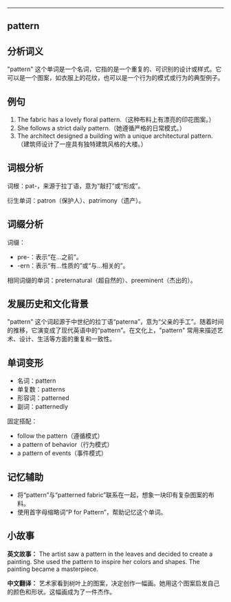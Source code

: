 
---------------
## pattern
## 分析词义

"pattern" 这个单词是一个名词，它指的是一个重复的、可识别的设计或样式。它可以是一个图案，如衣服上的花纹，也可以是一个行为的模式或行为的典型例子。

## 例句

1. The fabric has a lovely floral pattern.（这种布料上有漂亮的印花图案。）
2. She follows a strict daily pattern.（她遵循严格的日常模式。）
3. The architect designed a building with a unique architectural pattern.（建筑师设计了一座具有独特建筑风格的大楼。）

## 词根分析

词根：pat-，来源于拉丁语，意为“敲打”或“形成”。

衍生单词：patron（保护人）、patrimony（遗产）。

## 词缀分析

词缀：
- pre-：表示“在…之前”。
- -ern：表示“有…性质的”或“与…相关的”。

相同词缀的单词：preternatural（超自然的）、preeminent（杰出的）。

## 发展历史和文化背景

"pattern" 这个词起源于中世纪的拉丁语“paterna”，意为“父亲的手工”。随着时间的推移，它演变成了现代英语中的“pattern”。在文化上，"pattern" 常用来描述艺术、设计、生活等方面的重复和一致性。

## 单词变形

- 名词：pattern
- 单复数：patterns
- 形容词：patterned
- 副词：patternedly

固定搭配：
- follow the pattern（遵循模式）
- a pattern of behavior（行为模式）
- a pattern of events（事件模式）

## 记忆辅助

- 将“pattern”与“patterned fabric”联系在一起，想象一块印有复杂图案的布料。
- 使用首字母缩略词“P for Pattern”，帮助记忆这个单词。

## 小故事

**英文故事：**
The artist saw a pattern in the leaves and decided to create a painting. She used the pattern to inspire her colors and shapes. The painting became a masterpiece.

**中文翻译：**
艺术家看到树叶上的图案，决定创作一幅画。她用这个图案启发自己的颜色和形状。这幅画成为了一件杰作。

